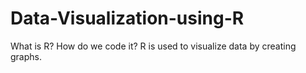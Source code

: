# Data-Visualization-using-R

What is R? How do we code it?
R is used to visualize data by creating graphs.
